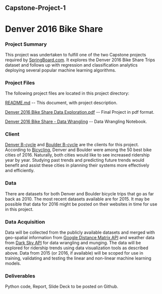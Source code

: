 ## Capstone-Project-1
# Denver 2016 Bike Share

### Project Summary
This project was undertaken to fulfill one of the two Capstone projects required by [SpringBoard.com](https://springboard.com). It explores the Denver 2016 Bike Share Trips dataset and follows up with regression and classification analytics deploying several popular machine learning algorithms.
### Project Files
The following project files are located in this project directory:

[README.md](https://github.com/hbhasin/Capstone-Project-1/blob/master/README.md) -- This document, with project description.

[Denver 2016 Bike Share Data Exploration.pdf](https://github.com/hbhasin/Capstone-Project-1/blob/master/Denver%202016%20Bike%20Share%20Data%20Exploration.pdf) -- Final Project in pdf format.

[Denver 2016 Bike Share - Data Wrangling](https://github.com/hbhasin/Capstone-Project-1/blob/master/Denver%202016%20Bike%20Share%20-%20Data%20Wrangling.ipynb) -- Data Wrangling Notebook.


### Client
[Denver B-cycle](http://www.denverbcycle.com) and [Boulder B-cycle]( https://boulder.bcycle.com) are the clients for this project. According to [Bicycling]( http://www.bicycling.com/culture/news/the-50-best-bike-cities-of-2016), Denver and Boulder were among the 50 best bike cities of 2016. Naturally, both cities would like to see increased ridership year by year. Studying past trends and predicting future trends would benefit and assist these cities in planning their systems more effectively and efficiently.
### Data
There are datasets for both Denver and Boulder bicycle trips that go as far back as 2010. The most recent datasets available are for 2015. It may be possible that data for 2016 might be posted on their websites in time for use in this project.
### Data Acquisition
Data will be collected from the publicly available datasets and merged with geo-spatial information from [Google Distance Matrix API](https://developers.google.com/maps/documentation/distance-matrix/) and weather data from [Dark Sky API](https://darksky.net/dev/) for data wrangling and munging. The data will be explored for ridership trends using data visualization tools as described above. Data from 2015 (or 2016, if available) will be scoped for use in training, validating and testing the linear and non-linear machine learning models.	
### Deliverables
Python code, Report, Slide Deck to be posted on Github.
